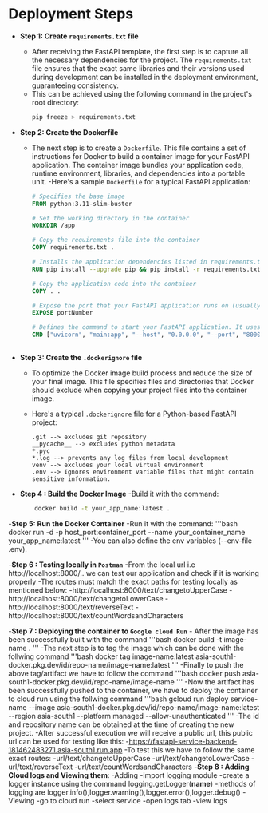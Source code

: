 # Deployment Steps

- **Step 1: Create `requirements.txt` file**
  - After receiving the FastAPI template, the first step is to capture all the necessary dependencies for the project. The `requirements.txt` file ensures that the exact same libraries and their versions used during development can be installed in the deployment environment, guaranteeing consistency.
  - This can be achieved using the following command in the project's root directory:
    ```bash
    pip freeze > requirements.txt
    ```

- **Step 2: Create the Dockerfile**
  - The next step is to create a `Dockerfile`. This file contains a set of instructions for Docker to build a container image for your FastAPI application. The container image bundles your application code, runtime environment, libraries, and dependencies into a portable unit.
  -Here's a sample `Dockerfile` for a typical FastAPI application:

    ```dockerfile
    # Specifies the base image
    FROM python:3.11-slim-buster

    # Set the working directory in the container
    WORKDIR /app

    # Copy the requirements file into the container 
    COPY requirements.txt .

    # Installs the application dependencies listed in requirements.txt
    RUN pip install --upgrade pip && pip install -r requirements.txt

    # Copy the application code into the container
    COPY . .

    # Expose the port that your FastAPI application runs on (usually 8000)
    EXPOSE portNumber

    # Defines the command to start your FastAPI application. It uses Uvicorn, an ASGI server, and specifies the host, port, and the location of your FastAPI app (main:app).
    CMD ["uvicorn", "main:app", "--host", "0.0.0.0", "--port", "8000"]
 
- **Step 3: Create the `.dockerignore` file**
  - To optimize the Docker image build process and reduce the size of your final image. This file specifies files and directories that Docker should exclude when copying your project files into the container image. 

  - Here's a typical `.dockerignore` file for a Python-based FastAPI project:

    ```
    .git --> excludes git repository
    __pycache__ --> excludes python metadata
    *.pyc
    *.log --> prevents any log files from local development
    venv --> excludes your local virtual environment
    .env --> Ignores environment variable files that might contain sensitive information.
    ```

- **Step 4 : Build the Docker Image**
    -Build it with the command:
    ```bash
        docker build -t your_app_name:latest .
    ```
-**Step 5: Run the Docker Container**
    -Run it with the command:
    '''bash
        docker run -d -p host_port:container_port --name your_container_name your_app_name:latest
    '''
    -You can also define the env variables (--env-file .env).
    
-**Step 6 : Testing locally in `Postman`**
    -From the local url i.e http://localhost:8000/.. we can test our application and check if it is working properly
    -The routes must match the exact paths for testing locally as mentioned below:
        -http://localhost:8000/text/changetoUpperCase
        -http://localhost:8000/text/changetoLowerCase
        -http://localhost:8000/text/reverseText
        -http://localhost:8000/text/countWordsandCharacters
        
        
-**Step 7 : Deploying the container to `Google cloud Run`**
    - After the image has been successfully built with the command 
    '''bash
        docker build -t image-name .
    '''
    -The next step is to tag the image which can be done with the follwing command 
    '''bash
        docker tag image-name:latest asia-south1-docker.pkg.dev/id/repo-name/image-name:latest
    '''
    -Finally to push the above tag/artifact we have to follow the command
    '''bash
        docker push asia-south1-docker.pkg.dev/id/repo-name/image-name
    '''
    -Now the artifact has been successfully pushed to the container, we have to deploy the container to cloud run using the follwing command 
    '''bash
        gcloud run deploy service-name     --image asia-south1-docker.pkg.dev/id/repo-name/image-name:latest     --region asia-south1     --platform managed     --allow-unauthenticated
    '''
    -The id and repository name can be obtained at the time of creating the new project. 
    -After successful execution we will receive a public url, this public url can be used for testing like this:
        -https://fastapi-service-backend-181462483271.asia-south1.run.app
        -To test this we have to follow the same exact routes:
            -url/text/changetoUpperCase
            -url/text/changetoLowerCase
            -url/text/reverseText
            -url/text/countWordsandCharacters
-**Step 8 : Adding Cloud logs and Viewing them**:
    -Adding 
        -import logging module
        -create a logger instance using the command logging.getLogger(__name__)
        -methods of logging are logger.info(),logger.warning(),logger.error(),logger.debug()
    -Viewing
        -go to cloud run 
        -select service
        -open logs tab
        -view logs
